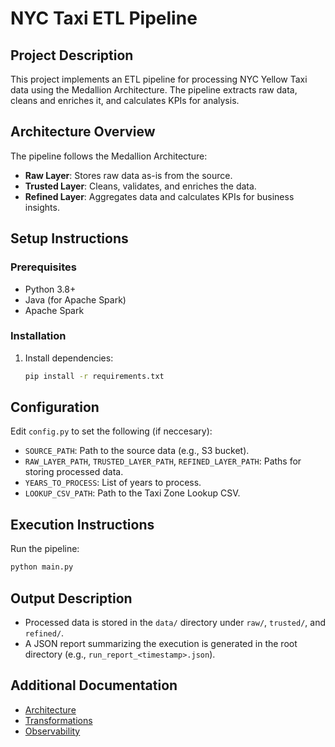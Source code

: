 # NYC Taxi ETL Pipeline

## Project Description
This project implements an ETL pipeline for processing NYC Yellow Taxi data using the Medallion Architecture. The pipeline extracts raw data, cleans and enriches it, and calculates KPIs for analysis.

## Architecture Overview
The pipeline follows the Medallion Architecture:
- **Raw Layer**: Stores raw data as-is from the source.
- **Trusted Layer**: Cleans, validates, and enriches the data.
- **Refined Layer**: Aggregates data and calculates KPIs for business insights.

## Setup Instructions
### Prerequisites
- Python 3.8+
- Java (for Apache Spark)
- Apache Spark

### Installation
1. Install dependencies:
   ```bash
   pip install -r requirements.txt
   ```

## Configuration
Edit `config.py` to set the following (if neccesary):
- `SOURCE_PATH`: Path to the source data (e.g., S3 bucket).
- `RAW_LAYER_PATH`, `TRUSTED_LAYER_PATH`, `REFINED_LAYER_PATH`: Paths for storing processed data.
- `YEARS_TO_PROCESS`: List of years to process.
- `LOOKUP_CSV_PATH`: Path to the Taxi Zone Lookup CSV.

## Execution Instructions
Run the pipeline:
```bash
python main.py
```

## Output Description
- Processed data is stored in the `data/` directory under `raw/`, `trusted/`, and `refined/`.
- A JSON report summarizing the execution is generated in the root directory (e.g., `run_report_<timestamp>.json`).

## Additional Documentation
- [Architecture](docs/architecture.md)
- [Transformations](docs/transformations.md)
- [Observability](docs/observability.md)